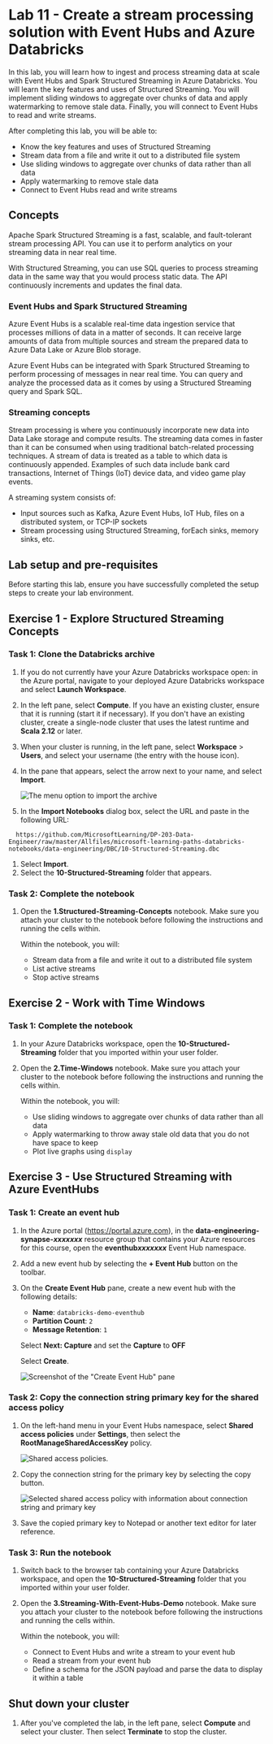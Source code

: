 # Lab 11 - Create a stream processing solution with Event Hubs and Azure Databricks

In this lab, you will learn how to ingest and process streaming data at scale with Event Hubs and Spark Structured Streaming in Azure Databricks. You will learn the key features and uses of Structured Streaming. You will implement sliding windows to aggregate over chunks of data and apply watermarking to remove stale data. Finally, you will connect to Event Hubs to read and write streams.

After completing this lab, you will be able to:

- Know the key features and uses of Structured Streaming
- Stream data from a file and write it out to a distributed file system
- Use sliding windows to aggregate over chunks of data rather than all data
- Apply watermarking to remove stale data
- Connect to Event Hubs read and write streams

## Concepts

Apache Spark Structured Streaming is a fast, scalable, and fault-tolerant stream processing API. You can use it to perform analytics on your streaming data in near real time.

With Structured Streaming, you can use SQL queries to process streaming data in the same way that you would process static data. The API continuously increments and updates the final data.

### Event Hubs and Spark Structured Streaming

Azure Event Hubs is a scalable real-time data ingestion service that processes millions of data in a matter of seconds. It can receive large amounts of data from multiple sources and stream the prepared data to Azure Data Lake or Azure Blob storage.

Azure Event Hubs can be integrated with Spark Structured Streaming to perform processing of messages in near real time. You can query and analyze the processed data as it comes by using a Structured Streaming query and Spark SQL.

### Streaming concepts

Stream processing is where you continuously incorporate new data into Data Lake storage and compute results. The streaming data comes in faster than it can be consumed when using traditional batch-related processing techniques. A stream of data is treated as a table to which data is continuously appended. Examples of such data include bank card transactions, Internet of Things (IoT) device data, and video game play events.

A streaming system consists of:

- Input sources such as Kafka, Azure Event Hubs, IoT Hub, files on a distributed system, or TCP-IP sockets
- Stream processing using Structured Streaming, forEach sinks, memory sinks, etc.

## Lab setup and pre-requisites

Before starting this lab, ensure you have successfully completed the setup steps to create your lab environment.

## Exercise 1 - Explore Structured Streaming Concepts

### Task 1: Clone the Databricks archive

1. If you do not currently have your Azure Databricks workspace open: in the Azure portal, navigate to your deployed Azure Databricks workspace and select **Launch Workspace**.
1. In the left pane, select **Compute**. If you have an existing cluster, ensure that it is running (start it if necessary). If you don't have an existing cluster, create a single-node cluster that uses the latest runtime and **Scala 2.12** or later.
1. When your cluster is running, in the left pane, select **Workspace** > **Users**, and select your username (the entry with the house icon).
1. In the pane that appears, select the arrow next to your name, and select **Import**.

    ![The menu option to import the archive](images//import-archive.png)

1. In the **Import Notebooks** dialog box, select the URL and paste in the following URL:

 ```
   https://github.com/MicrosoftLearning/DP-203-Data-Engineer/raw/master/Allfiles/microsoft-learning-paths-databricks-notebooks/data-engineering/DBC/10-Structured-Streaming.dbc
 ```

1. Select **Import**.
1. Select the **10-Structured-Streaming** folder that appears.

### Task 2: Complete the notebook

1. Open the **1.Structured-Streaming-Concepts** notebook. Make sure you attach your cluster to the notebook before following the instructions and running the cells within.

   Within the notebook, you will:

   - Stream data from a file and write it out to a distributed file system
   - List active streams
   - Stop active streams

## Exercise 2 - Work with Time Windows

### Task 1: Complete the notebook

1. In your Azure Databricks workspace, open the **10-Structured-Streaming** folder that you imported within your user folder.

2. Open the **2.Time-Windows** notebook. Make sure you attach your cluster to the notebook before following the instructions and running the cells within.

   Within the notebook, you will:

   - Use sliding windows to aggregate over chunks of data rather than all data
   - Apply watermarking to throw away stale old data that you do not have space to keep
   - Plot live graphs using `display`

## Exercise 3 - Use Structured Streaming with Azure EventHubs

### Task 1: Create an event hub

1. In the Azure portal (<https://portal.azure.com>), in the **data-engineering-synapse-*xxxxxxx*** resource group that contains your Azure resources for this course, open the **eventhub*xxxxxxx*** Event Hub namespace.
2. Add a new event hub by selecting the **+ Event Hub** button on the toolbar.
3. On the **Create Event Hub** pane, create a new event hub with the following details:

   - **Name**: `databricks-demo-eventhub`
   - **Partition Count**: `2`
   - **Message Retention**: `1`
   
   Select **Next: Capture** and set the **Capture**  to **OFF**
   
   Select **Create**.

   ![Screenshot of the "Create Event Hub" pane](images//create-event-hub-pane.png "Create Event Hub")

### Task 2: Copy the connection string primary key for the shared access policy

1. On the left-hand menu in your Event Hubs namespace, select **Shared access policies** under **Settings**, then select the **RootManageSharedAccessKey** policy.

   ![Shared access policies.](images//shared-access-policies.png "Shared access policies")

2. Copy the connection string for the primary key by selecting the copy button.

   ![Selected shared access policy with information about connection string and primary key](images//copy-connection-string.png "Connection string--primary key")

3. Save the copied primary key to Notepad or another text editor for later reference.

### Task 3: Run the notebook

1. Switch back to the browser tab containing your Azure Databricks workspace, and open the **10-Structured-Streaming** folder that you imported within your user folder.

2. Open the **3.Streaming-With-Event-Hubs-Demo** notebook. Make sure you attach your cluster to the notebook before following the instructions and running the cells within.

   Within the notebook, you will:

   - Connect to Event Hubs and write a stream to your event hub
   - Read a stream from your event hub
   - Define a schema for the JSON payload and parse the data to display it within a table

## Shut down your cluster

1. After you've completed the lab, in the left pane, select **Compute** and select your cluster. Then select **Terminate** to stop the cluster.